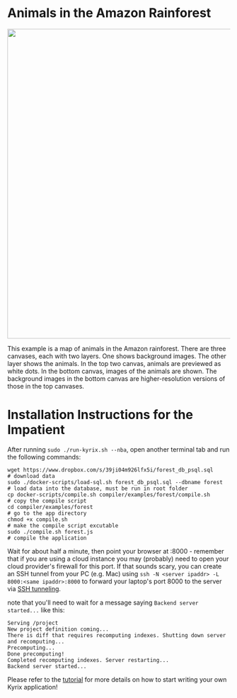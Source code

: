 # Animals in the Amazon Rainforest
<p align="center">
<a href="https://github.com/tracyhenry/Kyrix/tree/master/compiler/examples/USMap">
<img src="https://media.giphy.com/media/efIVT8V355s9Ot0xqH/giphy.gif" width = "700"/>
</a>
</p>

This example is a map of animals in the Amazon rainforest. There are three canvases, each with two layers. One shows background images. The other layer shows the animals. In the top two canvas, animals are previewed as white dots. In the bottom canvas, images of the animals are shown. The background images in the bottom canvas are higher-resolution versions of those in the top canvases.

# Installation Instructions for the Impatient
After running `sudo ./run-kyrix.sh --nba`, open another terminal tab and run the following commands:
```
wget https://www.dropbox.com/s/39ji04m926lfx5i/forest_db_psql.sql     # download data
sudo ./docker-scripts/load-sql.sh forest_db_psql.sql --dbname forest  # load data into the database, must be run in root folder
cp docker-scripts/compile.sh compiler/examples/forest/compile.sh      # copy the compile script
cd compiler/examples/forest                                           # go to the app directory
chmod +x compile.sh                                                   # make the compile script excutable
sudo ./compile.sh forest.js                                           # compile the application
```
Wait for about half a minute, then point your browser at <ip address>:8000 - remember that if you are using a cloud instance you may (probably) need to open your cloud provider's firewall for this port. If that sounds scary, you can create an SSH tunnel from your PC (e.g. Mac) using `ssh -N <server ipaddr> -L 8000:<same ipaddr>:8000` to forward your laptop's port 8000 to the server via [SSH tunneling](https://www.tecmint.com/create-ssh-tunneling-port-forwarding-in-linux/). 

note that you'll need to wait for a message saying `Backend server started...` like this:
```
Serving /project
New project definition coming...
There is diff that requires recomputing indexes. Shutting down server and recomputing...
Precomputing...
Done precomputing!
Completed recomputing indexes. Server restarting...
Backend server started...
```

Please refer to the [tutorial](https://github.com/tracyhenry/Kyrix/wiki/Tutorial) for more details on how to start writing your own Kyrix application!
